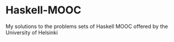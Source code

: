 # Haskell-MOOC
My solutions to the problems sets of Haskell MOOC offered by the University of Helsinki

